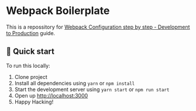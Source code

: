 # Webpack Boilerplate

This is a repossitory for [Webpack Configuration step by step - Development to Production](https://finmavis.dev/blog/webpack-configuration-step-by-step) guide.

## 🚀 Quick start

To run this locally:

1. Clone project
2. Install all dependencies using `yarn` or `npm install`
3. Start the development server using `yarn start` or `npm run start`
4. Open up [http://localhost:3000](http://localhost:3000)
5. Happy Hacking!

